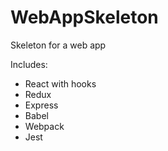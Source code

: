 # WebAppSkeleton
Skeleton for a web app

Includes:
* React with hooks
* Redux
* Express
* Babel
* Webpack
* Jest
